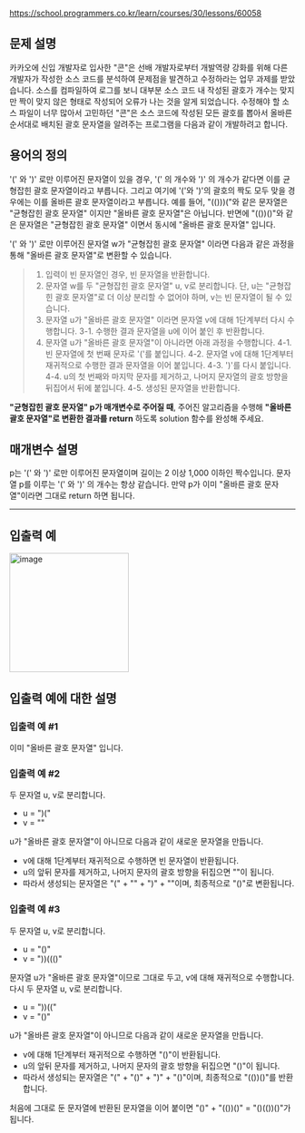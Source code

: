 https://school.programmers.co.kr/learn/courses/30/lessons/60058

## 문제 설명
카카오에 신입 개발자로 입사한 "콘"은 선배 개발자로부터 개발역량 강화를 위해 다른 개발자가 작성한 소스 코드를 분석하여 문제점을 발견하고 수정하라는 업무 과제를 받았습니다. 소스를 컴파일하여 로그를 보니 대부분 소스 코드 내 작성된 괄호가 개수는 맞지만 짝이 맞지 않은 형태로 작성되어 오류가 나는 것을 알게 되었습니다.
수정해야 할 소스 파일이 너무 많아서 고민하던 "콘"은 소스 코드에 작성된 모든 괄호를 뽑아서 올바른 순서대로 배치된 괄호 문자열을 알려주는 프로그램을 다음과 같이 개발하려고 합니다.

## 용어의 정의
'(' 와 ')' 로만 이루어진 문자열이 있을 경우, '(' 의 개수와 ')' 의 개수가 같다면 이를 균형잡힌 괄호 문자열이라고 부릅니다.
그리고 여기에 '('와 ')'의 괄호의 짝도 모두 맞을 경우에는 이를 올바른 괄호 문자열이라고 부릅니다.
예를 들어, "(()))("와 같은 문자열은 "균형잡힌 괄호 문자열" 이지만 "올바른 괄호 문자열"은 아닙니다.
반면에 "(())()"와 같은 문자열은 "균형잡힌 괄호 문자열" 이면서 동시에 "올바른 괄호 문자열" 입니다.

'(' 와 ')' 로만 이루어진 문자열 w가 "균형잡힌 괄호 문자열" 이라면 다음과 같은 과정을 통해 "올바른 괄호 문자열"로 변환할 수 있습니다.

> 1. 입력이 빈 문자열인 경우, 빈 문자열을 반환합니다. 
> 2. 문자열 w를 두 "균형잡힌 괄호 문자열" u, v로 분리합니다. 단, u는 "균형잡힌 괄호 문자열"로 더 이상 분리할 수 없어야 하며, v는 빈 문자열이 될 수 있습니다. 
> 3. 문자열 u가 "올바른 괄호 문자열" 이라면 문자열 v에 대해 1단계부터 다시 수행합니다. 
>  3-1. 수행한 결과 문자열을 u에 이어 붙인 후 반환합니다. 
> 4. 문자열 u가 "올바른 괄호 문자열"이 아니라면 아래 과정을 수행합니다. 
>  4-1. 빈 문자열에 첫 번째 문자로 '('를 붙입니다. 
>  4-2. 문자열 v에 대해 1단계부터 재귀적으로 수행한 결과 문자열을 이어 붙입니다. 
>  4-3. ')'를 다시 붙입니다. 
>  4-4. u의 첫 번째와 마지막 문자를 제거하고, 나머지 문자열의 괄호 방향을 뒤집어서 뒤에 붙입니다. 
>  4-5. 생성된 문자열을 반환합니다.

**"균형잡힌 괄호 문자열" p가 매개변수로 주어질 때**, 주어진 알고리즘을 수행해 **"올바른 괄호 문자열"로 변환한 결과를 return** 하도록 solution 함수를 완성해 주세요.

## 매개변수 설명
p는 '(' 와 ')' 로만 이루어진 문자열이며 길이는 2 이상 1,000 이하인 짝수입니다.
문자열 p를 이루는 '(' 와 ')' 의 개수는 항상 같습니다.
만약 p가 이미 "올바른 괄호 문자열"이라면 그대로 return 하면 됩니다.

*****

## 입출력 예
<img width="210" alt="image" src="https://user-images.githubusercontent.com/109756791/198002132-a5e5b234-d9ec-48c8-a692-163b134c165d.png">



## 입출력 예에 대한 설명
### 입출력 예 #1
이미 "올바른 괄호 문자열" 입니다.

### 입출력 예 #2

두 문자열 u, v로 분리합니다.
  - u = ")("
  - v = ""


u가 "올바른 괄호 문자열"이 아니므로 다음과 같이 새로운 문자열을 만듭니다.
  - v에 대해 1단계부터 재귀적으로 수행하면 빈 문자열이 반환됩니다.
  - u의 앞뒤 문자를 제거하고, 나머지 문자의 괄호 방향을 뒤집으면 ""이 됩니다.
  - 따라서 생성되는 문자열은 "(" + "" + ")" + ""이며, 최종적으로 "()"로 변환됩니다.

### 입출력 예 #3

두 문자열 u, v로 분리합니다.
- u = "()"
- v = "))((()"


문자열 u가 "올바른 괄호 문자열"이므로 그대로 두고, v에 대해 재귀적으로 수행합니다.
다시 두 문자열 u, v로 분리합니다.


- u = "))(("
- v = "()"


u가 "올바른 괄호 문자열"이 아니므로 다음과 같이 새로운 문자열을 만듭니다.


- v에 대해 1단계부터 재귀적으로 수행하면 "()"이 반환됩니다.
- u의 앞뒤 문자를 제거하고, 나머지 문자의 괄호 방향을 뒤집으면 "()"이 됩니다.
- 따라서 생성되는 문자열은 "(" + "()" + ")" + "()"이며, 최종적으로 "(())()"를 반환합니다.


처음에 그대로 둔 문자열에 반환된 문자열을 이어 붙이면 "()" + "(())()" = "()(())()"가 됩니다.
